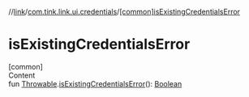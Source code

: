 //[link](../index.md)/[com.tink.link.ui.credentials](index.md)/[[common]isExistingCredentialsError]([common]is-existing-credentials-error.md)



# isExistingCredentialsError  
[common]  
Content  
fun [Throwable](https://kotlinlang.org/api/latest/jvm/stdlib/kotlin/-throwable/index.html).[isExistingCredentialsError]([common]is-existing-credentials-error.md)(): [Boolean](https://kotlinlang.org/api/latest/jvm/stdlib/kotlin/-boolean/index.html)  



